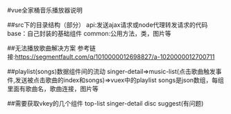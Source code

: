 #vue全家桶音乐播放器说明

##src下的目录结构（部分）
api:发送ajax请求或node代理转发请求的代码
base：自己封装的基础组件
common:公用方法，类，图片等

##无法播放歌曲解决方案
参考链接:https://segmentfault.com/q/1010000012698827/a-1020000012700711

##playlist(songs)数据组件间的流动
singer-detail=>music-list(点击歌曲触发事件,发送被点击歌曲的index和songs)=>vuex中的playlist
songs是json数组，每组里面有歌曲名，歌曲连接，图片等

##需要获取vkey的几个组件
top-list singer-detail disc suggest(有问题)

